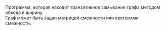 Программа, которая находит транзитивное замыкание графа методом обхода в ширину. 
<br> Граф может быть задан матрицей смежности или векторами смежности.
